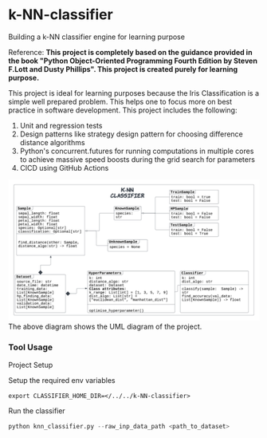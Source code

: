 # k-NN-classifier
Building a k-NN classifier engine for learning purpose

Reference:
**This project is completely based on the guidance provided in the book "Python Object-Oriented Programming Fourth Edition by Steven F.Lott and Dusty Phillips". 
This project is created purely for learning purpose.**

This project is ideal for learning purposes because the Iris Classification is a simple well prepared problem. This helps one to focus more on best practice in software development. This project includes the following:

1. Unit and regression tests
2. Design patterns like strategy design pattern for choosing difference distance algorithms
3. Python's concurrent.futures for running computations in multiple cores to achieve massive speed boosts during the grid search for parameters
4. CICD using GitHub Actions

![image](Documentation/Images/k-NN_UML_version_1.png "UML_version1")
The above diagram shows the UML diagram of the project.

### Tool Usage
Project Setup

Setup the required env variables
```commandline
export CLASSIFIER_HOME_DIR=</../../k-NN-classifier>
```

Run the classifier
```python
python knn_classifier.py --raw_inp_data_path <path_to_dataset>
```
